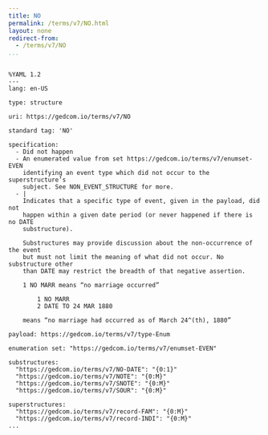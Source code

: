 ```yaml
---
title: NO
permalink: /terms/v7/NO.html
layout: none
redirect-from:
  - /terms/v7/NO
...
```


```

%YAML 1.2
---
lang: en-US

type: structure

uri: https://gedcom.io/terms/v7/NO

standard tag: 'NO'

specification:
  - Did not happen
  - An enumerated value from set https://gedcom.io/terms/v7/enumset-EVEN
    identifying an event type which did not occur to the superstructure’s
    subject. See NON_EVENT_STRUCTURE for more.
  - |
    Indicates that a specific type of event, given in the payload, did not
    happen within a given date period (or never happened if there is no DATE
    substructure).
    
    Substructures may provide discussion about the non-occurrence of the event
    but must not limit the meaning of what did not occur. No substructure other
    than DATE may restrict the breadth of that negative assertion.
    
    1 NO MARR means “no marriage occurred”
    
        1 NO MARR
        2 DATE TO 24 MAR 1880
    
    means “no marriage had occurred as of March 24^(th), 1880”

payload: https://gedcom.io/terms/v7/type-Enum

enumeration set: "https://gedcom.io/terms/v7/enumset-EVEN"

substructures:
  "https://gedcom.io/terms/v7/NO-DATE": "{0:1}"
  "https://gedcom.io/terms/v7/NOTE": "{0:M}"
  "https://gedcom.io/terms/v7/SNOTE": "{0:M}"
  "https://gedcom.io/terms/v7/SOUR": "{0:M}"

superstructures:
  "https://gedcom.io/terms/v7/record-FAM": "{0:M}"
  "https://gedcom.io/terms/v7/record-INDI": "{0:M}"
...

```
